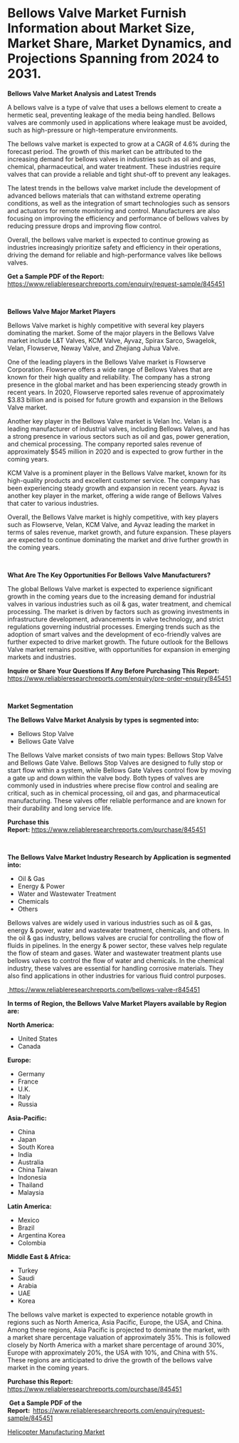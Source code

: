<p><h1>Bellows Valve Market Furnish Information about Market Size, Market Share, Market Dynamics, and Projections Spanning from 2024 to 2031.</h1></p><p><strong>Bellows Valve Market Analysis and Latest Trends</strong></p>
<p><p>A bellows valve is a type of valve that uses a bellows element to create a hermetic seal, preventing leakage of the media being handled. Bellows valves are commonly used in applications where leakage must be avoided, such as high-pressure or high-temperature environments.</p><p>The bellows valve market is expected to grow at a CAGR of 4.6% during the forecast period. The growth of this market can be attributed to the increasing demand for bellows valves in industries such as oil and gas, chemical, pharmaceutical, and water treatment. These industries require valves that can provide a reliable and tight shut-off to prevent any leakages.</p><p>The latest trends in the bellows valve market include the development of advanced bellows materials that can withstand extreme operating conditions, as well as the integration of smart technologies such as sensors and actuators for remote monitoring and control. Manufacturers are also focusing on improving the efficiency and performance of bellows valves by reducing pressure drops and improving flow control.</p><p>Overall, the bellows valve market is expected to continue growing as industries increasingly prioritize safety and efficiency in their operations, driving the demand for reliable and high-performance valves like bellows valves.</p></p>
<p><strong>Get a Sample PDF of the Report:&nbsp;</strong> <a href="https://www.reliableresearchreports.com/enquiry/request-sample/845451">https://www.reliableresearchreports.com/enquiry/request-sample/845451</a></p>
<p>&nbsp;</p>
<p><strong>Bellows Valve Major Market Players</strong></p>
<p><p>Bellows Valve market is highly competitive with several key players dominating the market. Some of the major players in the Bellows Valve market include L&T Valves, KCM Valve, Ayvaz, Spirax Sarco, Swagelok, Velan, Flowserve, Neway Valve, and Zhejiang Juhua Valve.</p><p>One of the leading players in the Bellows Valve market is Flowserve Corporation. Flowserve offers a wide range of Bellows Valves that are known for their high quality and reliability. The company has a strong presence in the global market and has been experiencing steady growth in recent years. In 2020, Flowserve reported sales revenue of approximately $3.83 billion and is poised for future growth and expansion in the Bellows Valve market.</p><p>Another key player in the Bellows Valve market is Velan Inc. Velan is a leading manufacturer of industrial valves, including Bellows Valves, and has a strong presence in various sectors such as oil and gas, power generation, and chemical processing. The company reported sales revenue of approximately $545 million in 2020 and is expected to grow further in the coming years.</p><p>KCM Valve is a prominent player in the Bellows Valve market, known for its high-quality products and excellent customer service. The company has been experiencing steady growth and expansion in recent years. Ayvaz is another key player in the market, offering a wide range of Bellows Valves that cater to various industries.</p><p>Overall, the Bellows Valve market is highly competitive, with key players such as Flowserve, Velan, KCM Valve, and Ayvaz leading the market in terms of sales revenue, market growth, and future expansion. These players are expected to continue dominating the market and drive further growth in the coming years.</p></p>
<p>&nbsp;</p>
<p><strong>What Are The Key Opportunities For Bellows Valve Manufacturers?</strong></p>
<p><p>The global Bellows Valve market is expected to experience significant growth in the coming years due to the increasing demand for industrial valves in various industries such as oil & gas, water treatment, and chemical processing. The market is driven by factors such as growing investments in infrastructure development, advancements in valve technology, and strict regulations governing industrial processes. Emerging trends such as the adoption of smart valves and the development of eco-friendly valves are further expected to drive market growth. The future outlook for the Bellows Valve market remains positive, with opportunities for expansion in emerging markets and industries.</p></p>
<p><strong>Inquire or Share Your Questions If Any Before Purchasing This Report:</strong> <a href="https://www.reliableresearchreports.com/enquiry/pre-order-enquiry/845451">https://www.reliableresearchreports.com/enquiry/pre-order-enquiry/845451</a></p>
<p>&nbsp;</p>
<p><strong>Market Segmentation</strong></p>
<p><strong>The Bellows Valve Market Analysis by types is segmented into:</strong></p>
<p><ul><li>Bellows Stop Valve</li><li>Bellows Gate Valve</li></ul></p>
<p><p>The Bellows Valve market consists of two main types: Bellows Stop Valve and Bellows Gate Valve. Bellows Stop Valves are designed to fully stop or start flow within a system, while Bellows Gate Valves control flow by moving a gate up and down within the valve body. Both types of valves are commonly used in industries where precise flow control and sealing are critical, such as in chemical processing, oil and gas, and pharmaceutical manufacturing. These valves offer reliable performance and are known for their durability and long service life.</p></p>
<p><strong>Purchase this Report:&nbsp;</strong><a href="https://www.reliableresearchreports.com/purchase/845451">https://www.reliableresearchreports.com/purchase/845451</a></p>
<p>&nbsp;</p>
<p><strong>The Bellows Valve Market Industry Research by Application is segmented into:</strong></p>
<p><ul><li>Oil & Gas</li><li>Energy & Power</li><li>Water and Wastewater Treatment</li><li>Chemicals</li><li>Others</li></ul></p>
<p><p>Bellows valves are widely used in various industries such as oil & gas, energy & power, water and wastewater treatment, chemicals, and others. In the oil & gas industry, bellows valves are crucial for controlling the flow of fluids in pipelines. In the energy & power sector, these valves help regulate the flow of steam and gases. Water and wastewater treatment plants use bellows valves to control the flow of water and chemicals. In the chemical industry, these valves are essential for handling corrosive materials. They also find applications in other industries for various fluid control purposes.</p></p>
<p><a href="https://www.reliableresearchreports.com/bellows-valve-r845451">&nbsp;https://www.reliableresearchreports.com/bellows-valve-r845451</a></p>
<p><strong>In terms of Region, the Bellows Valve Market Players available by Region are:</strong></p>
<p>
    <p> <strong> North America: </strong>
        <ul>
            <li>United States</li>
            <li>Canada</li>
        </ul>
        </p> 
    <p> <strong> Europe: </strong>
        <ul>
            <li>Germany</li>
            <li>France</li>
            <li>U.K.</li>
            <li>Italy</li>
            <li>Russia</li>
        </ul>
        </p> 
    <p> <strong> Asia-Pacific: </strong>
        <ul>
            <li>China</li>
            <li>Japan</li>
            <li>South Korea</li>
            <li>India</li>
            <li>Australia</li>
            <li>China Taiwan</li>
            <li>Indonesia</li>
            <li>Thailand</li>
            <li>Malaysia</li>
        </ul>
        </p> 
    <p> <strong> Latin America: </strong>
        <ul>
            <li>Mexico</li>
            <li>Brazil</li>
            <li>Argentina Korea</li>
            <li>Colombia</li>
        </ul>
        </p> 
    <p> <strong> Middle East & Africa: </strong>
        <ul>
            <li>Turkey</li>
            <li>Saudi</li>
            <li>Arabia</li>
            <li>UAE</li>
            <li>Korea</li>
        </ul>
    </p>
    </p>
<p><p>The bellows valve market is expected to experience notable growth in regions such as North America, Asia Pacific, Europe, the USA, and China. Among these regions, Asia Pacific is projected to dominate the market, with a market share percentage valuation of approximately 35%. This is followed closely by North America with a market share percentage of around 30%, Europe with approximately 20%, the USA with 10%, and China with 5%. These regions are anticipated to drive the growth of the bellows valve market in the coming years.</p></p>
<p><strong>Purchase this Report: </strong><a href="https://www.reliableresearchreports.com/purchase/845451">https://www.reliableresearchreports.com/purchase/845451</a></p>
<p>&nbsp;<strong>Get a Sample PDF of the Report:&nbsp;&nbsp;</strong><a href="https://www.reliableresearchreports.com/enquiry/request-sample/845451">https://www.reliableresearchreports.com/enquiry/request-sample/845451</a></p>
<p><strong></strong></p>
<p><p><a href="https://github.com/BryceTownsendr/Market-Research-Report-List-4/blob/main/helicopter-manufacturing-market.md">Helicopter Manufacturing Market</a></p></p>